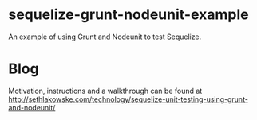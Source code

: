sequelize-grunt-nodeunit-example
================================

An example of using Grunt and Nodeunit to test Sequelize.

Blog
====
Motivation, instructions and a walkthrough can be found at http://sethlakowske.com/technology/sequelize-unit-testing-using-grunt-and-nodeunit/
